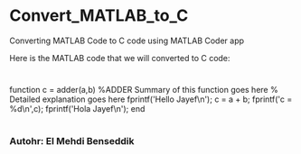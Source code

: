# Convert_MATLAB_to_C
Converting MATLAB Code to C code using MATLAB Coder app

Here is the MATLAB code that we will converted to C code:

#
function c = adder(a,b)
%ADDER Summary of this function goes here
%   Detailed explanation goes here
fprintf('Hello Jayef\n');
c = a + b;
fprintf('c = %d\n',c);
fprintf('Hola Jayef\n');
end
#

### Autohr: El Mehdi Benseddik

